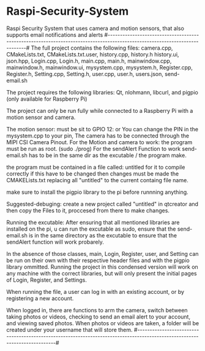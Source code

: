 # Raspi-Security-System
Raspi Security System that uses camera and motion sensors, that also supports email notifications and alerts
#---------------------------------------------------------------------------------------------------------------------------#
The full project contains the following files:
camera.cpp, CMakeLists.txt, CMakeLists.txt.user, history.cpp, history.h
history.ui, json.hpp, Login.cpp, Login.h, main.cpp, main.h, mainwindow.cpp,
mainwindow.h, mainwindow.ui, mysystem.cpp, mysystem.h, Register.cpp, 
Register.h, Setting.cpp, Setting.h, user.cpp, user.h, users.json, send-email.sh

The project requires the following libraries:
Qt, nlohmann, libcurl, and pigpio (only available for Raspberry Pi)

The project can only be run fully while connected to a Raspberry Pi with a
motion sensor and camera.

The motion sensor: must be sit to GPIO 12: or You can change the PIN in the mysystem.cpp to your pin,
The camera has to be connected through the MIPI CSI Camera Pinout.
For the Motion and camera to work: the program must be run as root. (sudo ./prog)
For the sendAlert Function to work send-email.sh has to be in the same dir as the excutable / the program make.

the program must be contained in a file called: untitled for it to compile correctly if this have to be changed then
changes must be made the CMAKELists.txt replacing all "untitled" to the current containg file name.

make sure to install the pigpio library to the pi before runnning anything.

Suggested-debuging: create a new project called "untitled" in qtcreator and then copy the Files to it, proccesed from there to make changes.

Running the excutable: After ensuring that all mentioned libraries are installed on the pi, u can run the excutable as sudo, ensure that the send-email.sh is 
in the same directory as the excutable to ensure that the sendAlert function will work probarely.

In the absence of those classes, main, Login, Register, user, and Setting
can be run on their own with their respective header files and with the pigpio
library ommitted. Running the project in this condensed version will work on 
any machine with the correct libraries, but will only present the initial 
pages of Login, Register, and Settings.

When running the file, a user can log in with an existing account, or by
registering a new account.

When logged in, there are functions to arm the camera, switch between taking
photos or videos, checking to send an email alert to your account, and viewing
saved photos. When photos or videos are taken, a folder will be created under
your username that will store them.
#---------------------------------------------------------------------------------------------------------------------------#
